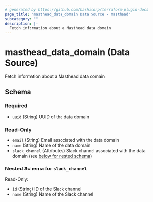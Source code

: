 ```yaml
---
# generated by https://github.com/hashicorp/terraform-plugin-docs
page_title: "masthead_data_domain Data Source - masthead"
subcategory: ""
description: |-
  Fetch information about a Masthead data domain
---
```


# masthead_data_domain (Data Source)

Fetch information about a Masthead data domain



<!-- schema generated by tfplugindocs -->
## Schema

### Required

- `uuid` (String) UUID of the data domain

### Read-Only

- `email` (String) Email associated with the data domain
- `name` (String) Name of the data domain
- `slack_channel` (Attributes) Slack channel associated with the data domain (see [below for nested schema](#nestedatt--slack_channel))

<a id="nestedatt--slack_channel"></a>
### Nested Schema for `slack_channel`

Read-Only:

- `id` (String) ID of the Slack channel
- `name` (String) Name of the Slack channel
